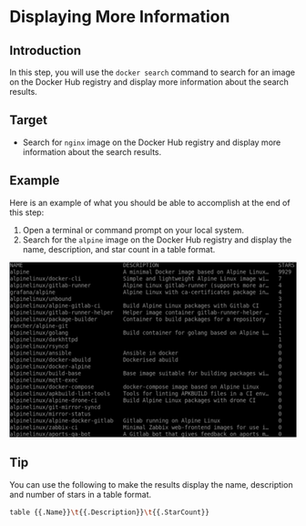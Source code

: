 # Displaying More Information

## Introduction

In this step, you will use the `docker search` command to search for an image on the Docker Hub registry and display more information about the search results.

## Target

- Search for `nginx` image on the Docker Hub registry and display more information about the search results.

## Example

Here is an example of what you should be able to accomplish at the end of this step:

1. Open a terminal or command prompt on your local system.
2. Search for the `alpine` image on the Docker Hub registry and display the name, description, and star count in a table format.

![displaying-more-information](assets/challenge-docker-search-command-3-1.png)

## Tip

You can use the following to make the results display the name, description and number of stars in a table format.

``` zsh
table {{.Name}}\t{{.Description}}\t{{.StarCount}}
```

